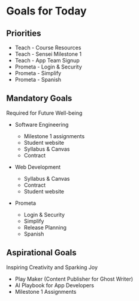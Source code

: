 # Goals for Today

## Priorities

* Teach - Course Resources
* Teach - Sensei Milestone 1
* Teach - App Team Signup
* Prometa - Login & Security
* Prometa - Simplify
* Prometa - Spanish


## Mandatory Goals

Required for Future Well-being

* Software Engineering
    - Milestone 1 assignments
    - Student website
    - Syllabus & Canvas
    - Contract

* Web Development
    - Syllabus & Canvas
    - Contract
    - Student website

* Prometa
    * Login & Security
    * Simplify
    * Release Planning
    * Spanish


## Aspirational Goals

Inspiring Creativity and Sparking Joy

* Play Maker (Content Publisher for Ghost Writer)
* AI Playbook for App Developers
* Milestone 1 Assignments

